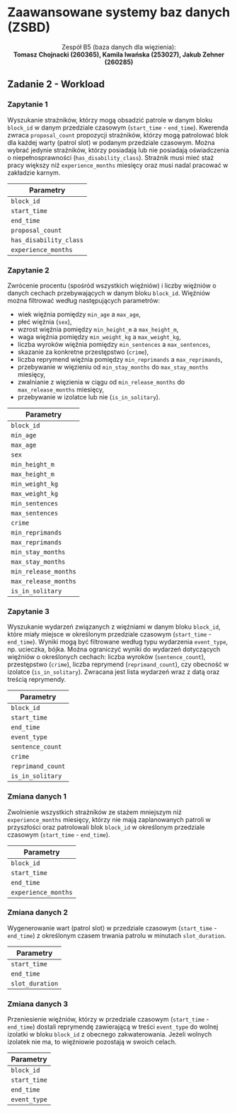 # Zaawansowane systemy baz danych (ZSBD)

<div align="center">
Zespół B5 (baza danych dla więzienia): <br/> <b>Tomasz Chojnacki (260365), Kamila Iwańska (253027), Jakub Zehner (260285)</b>
</div>

## Zadanie 2 - Workload

### Zapytanie 1

Wyszukanie strażników, którzy mogą obsadzić patrole w danym bloku `block_id` w danym przedziale czasowym (`start_time` - `end_time`). Kwerenda zwraca `proposal_count` propozycji strażników, którzy mogą patrolować blok dla każdej warty (patrol slot) w podanym przedziale czasowym. Można wybrać jedynie strażników, którzy posiadają lub nie posiadają oświadczenia o niepełnosprawności (`has_disability_class`). Strażnik musi mieć staż pracy większy niż `experience_months` miesięcy oraz musi nadal pracować w zakładzie karnym.

| Parametry              |
| ---------------------- |
| `block_id`             |
| `start_time`           |
| `end_time`             |
| `proposal_count`       |
| `has_disability_class` |
| `experience_months`    |

### Zapytanie 2

Zwrócenie procentu (spośród wszystkich więźniów) i liczby więźniów o danych cechach przebywających w danym bloku `block_id`. Więźniów można filtrować według następujących parametrów:

- wiek więźnia pomiędzy `min_age` a `max_age`,
- płeć więźnia (`sex`),
- wzrost więźnia pomiędzy `min_height_m` a `max_height_m`,
- waga więźnia pomiędzy `min_weight_kg` a `max_weight_kg`,
- liczba wyroków więźnia pomiędzy `min_sentences` a `max_sentences`,
- skazanie za konkretne przestępstwo (`crime`),
- liczba reprymend więźnia pomiędzy `min_reprimands` a `max_reprimands`,
- przebywanie w więzieniu od `min_stay_months` do `max_stay_months` miesięcy,
- zwalnianie z więzienia w ciągu od `min_release_months` do `max_release_months` miesięcy,
- przebywanie w izolatce lub nie (`is_in_solitary`).

| Parametry            |
| -------------------- |
| `block_id`           |
| `min_age`            |
| `max_age`            |
| `sex`                |
| `min_height_m`       |
| `max_height_m`       |
| `min_weight_kg`      |
| `max_weight_kg`      |
| `min_sentences`      |
| `max_sentences`      |
| `crime`              |
| `min_reprimands`     |
| `max_reprimands`     |
| `min_stay_months`    |
| `max_stay_months`    |
| `min_release_months` |
| `max_release_months` |
| `is_in_solitary`     |

### Zapytanie 3

Wyszukanie wydarzeń związanych z więźniami w danym bloku `block_id`, które miały miejsce w określonym przedziale czasowym (`start_time` - `end_time`). Wyniki mogą być filtrowane według typu wydarzenia `event_type`, np. ucieczka, bójka. Można ograniczyć wyniki do wydarzeń dotyczących więźniów o określonych cechach: liczba wyroków (`sentence_count`), przestępstwo (`crime`), liczba reprymend (`reprimand_count`), czy obecność w izolatce (`is_in_solitary`). Zwracana jest lista wydarzeń wraz z datą oraz treścią reprymendy.

| Parametry         |
| ----------------- |
| `block_id`        |
| `start_time`      |
| `end_time`        |
| `event_type`      |
| `sentence_count`  |
| `crime`           |
| `reprimand_count` |
| `is_in_solitary`  |

### Zmiana danych 1

Zwolnienie wszystkich strażników ze stażem mniejszym niż `experience_months` miesięcy, którzy nie mają zaplanowanych patroli w przyszłości oraz patrolowali blok `block_id` w określonym przedziale czasowym (`start_time` - `end_time`).

| Parametry           |
| ------------------- |
| `block_id`          |
| `start_time`        |
| `end_time`          |
| `experience_months` |

### Zmiana danych 2

Wygenerowanie wart (patrol slot) w przedziale czasowym (`start_time` - `end_time`) z określonym czasem trwania patrolu w minutach `slot_duration`.

| Parametry       |
| --------------- |
| `start_time`    |
| `end_time`      |
| `slot_duration` |

### Zmiana danych 3

Przeniesienie więźniów, którzy w przedziale czasowym (`start_time` - `end_time`) dostali reprymendę zawierającą w treści `event_type` do wolnej izolatki w bloku `block_id` z obecnego zakwaterowania. Jeżeli wolnych izolatek nie ma, to więźniowie pozostają w swoich celach.

| Parametry    |
| ------------ |
| `block_id`   |
| `start_time` |
| `end_time`   |
| `event_type` |
